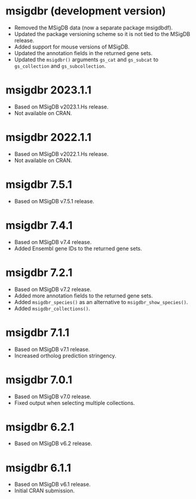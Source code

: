 # msigdbr (development version)

* Removed the MSigDB data (now a separate package msigdbdf).
* Updated the package versioning scheme so it is not tied to the MSigDB release.
* Added support for mouse versions of MSigDB.
* Updated the annotation fields in the returned gene sets.
* Updated the `msigdbr()` arguments `gs_cat` and `gs_subcat` to `gs_collection` and `gs_subcollection`.

# msigdbr 2023.1.1

* Based on MSigDB v2023.1.Hs release.
* Not available on CRAN.

# msigdbr 2022.1.1

* Based on MSigDB v2022.1.Hs release.
* Not available on CRAN.

# msigdbr 7.5.1

* Based on MSigDB v7.5.1 release.

# msigdbr 7.4.1

* Based on MSigDB v7.4 release.
* Added Ensembl gene IDs to the returned gene sets.

# msigdbr 7.2.1

* Based on MSigDB v7.2 release.
* Added more annotation fields to the returned gene sets.
* Added `msigdbr_species()` as an alternative to `msigdbr_show_species()`.
* Added `msigdbr_collections()`.

# msigdbr 7.1.1

* Based on MSigDB v7.1 release.
* Increased ortholog prediction stringency.

# msigdbr 7.0.1

* Based on MSigDB v7.0 release.
* Fixed output when selecting multiple collections.

# msigdbr 6.2.1

* Based on MSigDB v6.2 release.

# msigdbr 6.1.1

* Based on MSigDB v6.1 release.
* Initial CRAN submission.

